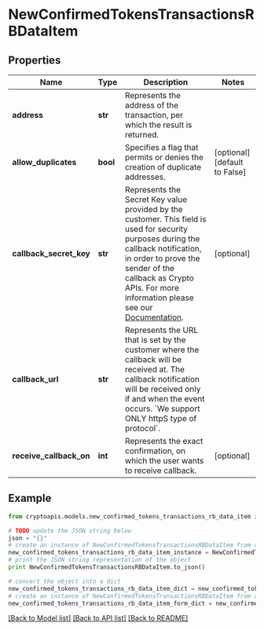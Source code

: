 # NewConfirmedTokensTransactionsRBDataItem


## Properties
Name | Type | Description | Notes
------------ | ------------- | ------------- | -------------
**address** | **str** | Represents the address of the transaction, per which the result is returned. | 
**allow_duplicates** | **bool** | Specifies a flag that permits or denies the creation of duplicate addresses. | [optional] [default to False]
**callback_secret_key** | **str** | Represents the Secret Key value provided by the customer. This field is used for security purposes during the callback notification, in order to prove the sender of the callback as Crypto APIs. For more information please see our [Documentation](https://developers.cryptoapis.io/technical-documentation/general-information/callbacks#callback-security). | [optional] 
**callback_url** | **str** | Represents the URL that is set by the customer where the callback will be received at. The callback notification will be received only if and when the event occurs. &#x60;We support ONLY httpS type of protocol&#x60;. | 
**receive_callback_on** | **int** | Represents the exact confirmation, on which the user wants to receive callback. | [optional] 

## Example

```python
from cryptoapis.models.new_confirmed_tokens_transactions_rb_data_item import NewConfirmedTokensTransactionsRBDataItem

# TODO update the JSON string below
json = "{}"
# create an instance of NewConfirmedTokensTransactionsRBDataItem from a JSON string
new_confirmed_tokens_transactions_rb_data_item_instance = NewConfirmedTokensTransactionsRBDataItem.from_json(json)
# print the JSON string representation of the object
print NewConfirmedTokensTransactionsRBDataItem.to_json()

# convert the object into a dict
new_confirmed_tokens_transactions_rb_data_item_dict = new_confirmed_tokens_transactions_rb_data_item_instance.to_dict()
# create an instance of NewConfirmedTokensTransactionsRBDataItem from a dict
new_confirmed_tokens_transactions_rb_data_item_form_dict = new_confirmed_tokens_transactions_rb_data_item.from_dict(new_confirmed_tokens_transactions_rb_data_item_dict)
```
[[Back to Model list]](../README.md#documentation-for-models) [[Back to API list]](../README.md#documentation-for-api-endpoints) [[Back to README]](../README.md)


